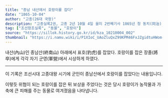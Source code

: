 ```yaml
---
title: "종남 내산에서 호랑이를 잡다"
date: "1865-10-04"
author: "고종(26대 국왕)"
description: "고종실록2권, 고종 2년 10월 4일 을미 2번째기사 1865년 청 동치(同治) 4년"
tag: ["조선왕조실록", "동물", "호랑이"]
source: "https://sillok.history.go.kr/id/kza_10210004_002"
thumbnail: "https://i.namu.wiki/i/P1XIoC_UAoZluQxZ99KPM46FxJZgidtuHWom-nCNYQbsR02ID2ly-8LFShTnAfC1MZHew-UI-D0iT-Kg5Ds0Gz-VRnLYH2c_IlmfR64dnPAh1fUHhsaS_waOwSdzMTI8qAyB-RQweD2zh1BHo6a1Pw.webp"
---
```


내산(內山)인 종남산(終南山) 아래에서 표호(豹虎)를 잡았다. 호랑이를 잡은 장졸(將卒)에게 각각 자기 군영(軍營)에서 시상하게 하였다.

---

이 기록은 조선시대 고종대왕 시기에 군인이 종남산에서 호랑이를 잡았다는 내용입니다.

이렇듯 위협이 되는 호랑이를 잡은 뒤 보상을 주었다는 것은 당시 호랑이가 농작물과 가축에 큰 피해를 주는 동물로 여겨졌음을 나타냅니다.

